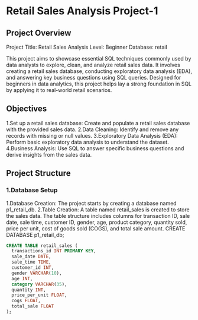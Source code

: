 # Retail Sales Analysis Project-1
## Project Overview
Project Title: Retail Sales Analysis
Level: Beginner
Database: retail

This project aims to showcase essential SQL techniques commonly used by data analysts to explore, clean, and analyze retail sales data. It involves creating a retail sales database, conducting exploratory data analysis (EDA), and answering key business questions using SQL queries. Designed for beginners in data analytics, this project helps lay a strong foundation in SQL by applying it to real-world retail scenarios.
## Objectives
 1.Set up a retail sales database: Create and populate a retail sales database with the provided sales data.
 2.Data Cleaning: Identify and remove any records with missing or null values.
 3.Exploratory Data Analysis (EDA): Perform basic exploratory data analysis to understand the dataset.
 4.Business Analysis: Use SQL to answer specific business questions and derive insights from the sales data.

 ## Project Structure
  ### 1.Database Setup
   1.Database Creation: The project starts by creating a database named p1_retail_db.
   2.Table Creation: A table named retail_sales is created to store the sales data. The table structure includes columns for transaction ID, sale date, sale time, customer ID, gender, age, product category,     quantity sold, price per unit, cost of goods sold (COGS), and total sale amount.
              CREATE DATABASE p1_retail_db;

```sql
CREATE TABLE retail_sales (
  transactions_id INT PRIMARY KEY,
  sale_date DATE,
  sale_time TIME,
  customer_id INT,
  gender VARCHAR(10),
  age INT,
  category VARCHAR(35),
  quantity INT,
  price_per_unit FLOAT,
  cogs FLOAT,
  total_sale FLOAT
);
